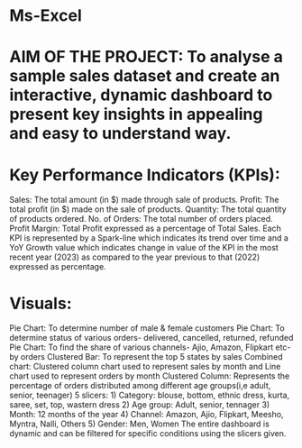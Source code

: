 # Ms-Excel
# AIM OF THE PROJECT: To analyse a sample sales dataset and create an interactive, dynamic dashboard to present key insights in appealing and easy to understand way.

# Key Performance Indicators (KPIs):

  Sales: The total amount (in $) made through sale of products.
  Profit: The total profit (in $) made on the sale of products.
  Quantity: The total quantity of products ordered.
  No. of Orders: The total number of orders placed.
  Profit Margin: Total Profit expressed as a percentage of Total Sales.
  Each KPI is represented by a Spark-line which indicates its trend over time and a YoY Growth value which indicates change in value of the KPI in the most recent year (2023) as compared to the year previous to that (2022) expressed as percentage. 

# Visuals:

 Pie Chart: To determine number of male & female customers
 Pie Chart: To determine status of various orders- delivered, cancelled, returned, refunded
 Pie Chart: To find the share of various channels- Ajio, Amazon, Flipkart etc- by orders
 Clustered Bar: To represent the top 5 states by sales
 Combined chart: Clustered column chart used to represent sales by month and Line chart used to represent orders by month
 Clustered Column: Represents the percentage of orders distributed among different age groups(i,e adult, senior, teenager)
 5 slicers: 1) Category: blouse, bottom, ethnic dress, kurta, saree, set, top, wastern dress
            2) Age group: Adult, senior, tennager
            3) Month: 12 months of the year
            4) Channel:  Amazon, Ajio, Flipkart, Meesho, Myntra, Nalli, Others
            5) Gender: Men, Women
  The entire dashboard is dynamic and can be filtered for specific conditions using the slicers given.
